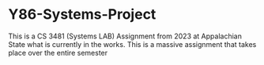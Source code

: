 # Y86-Systems-Project
This is a CS 3481 (Systems LAB) Assignment from 2023 at Appalachian State what is currently in the works. This is a massive assignment that takes place over the entire semester
